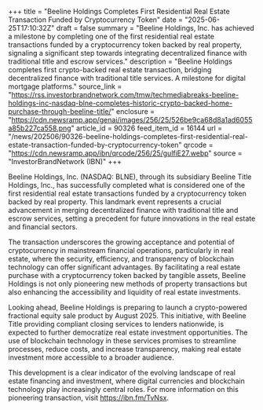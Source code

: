 +++
title = "Beeline Holdings Completes First Residential Real Estate Transaction Funded by Cryptocurrency Token"
date = "2025-06-25T17:10:32Z"
draft = false
summary = "Beeline Holdings, Inc. has achieved a milestone by completing one of the first residential real estate transactions funded by a cryptocurrency token backed by real property, signaling a significant step towards integrating decentralized finance with traditional title and escrow services."
description = "Beeline Holdings completes first crypto-backed real estate transaction, bridging decentralized finance with traditional title services. A milestone for digital mortgage platforms."
source_link = "https://rss.investorbrandnetwork.com/tmw/techmediabreaks-beeline-holdings-inc-nasdaq-blne-completes-historic-crypto-backed-home-purchase-through-beeline-title/"
enclosure = "https://cdn.newsramp.app/genai/images/256/25/526be9ca68d8a1ad6055a85b227ca558.png"
article_id = 90326
feed_item_id = 16144
url = "/news/202506/90326-beeline-holdings-completes-first-residential-real-estate-transaction-funded-by-cryptocurrency-token"
qrcode = "https://cdn.newsramp.app/ibn/qrcode/256/25/gulfiE27.webp"
source = "InvestorBrandNetwork (IBN)"
+++

<p>Beeline Holdings, Inc. (NASDAQ: BLNE), through its subsidiary Beeline Title Holdings, Inc., has successfully completed what is considered one of the first residential real estate transactions funded by a cryptocurrency token backed by real property. This landmark event represents a crucial advancement in merging decentralized finance with traditional title and escrow services, setting a precedent for future innovations in the real estate and financial sectors.</p><p>The transaction underscores the growing acceptance and potential of cryptocurrency in mainstream financial operations, particularly in real estate, where the security, efficiency, and transparency of blockchain technology can offer significant advantages. By facilitating a real estate purchase with a cryptocurrency token backed by tangible assets, Beeline Holdings is not only pioneering new methods of property transactions but also enhancing the accessibility and liquidity of real estate investments.</p><p>Looking ahead, Beeline Holdings is preparing to launch a crypto-powered fractional equity sale product by August 2025. This initiative, with Beeline Title providing compliant closing services to lenders nationwide, is expected to further democratize real estate investment opportunities. The use of blockchain technology in these services promises to streamline processes, reduce costs, and increase transparency, making real estate investment more accessible to a broader audience.</p><p>This development is a clear indicator of the evolving landscape of real estate financing and investment, where digital currencies and blockchain technology play increasingly central roles. For more information on this pioneering transaction, visit <a href='https://ibn.fm/TvNsx' rel='nofollow' target='_blank'>https://ibn.fm/TvNsx</a>.</p>